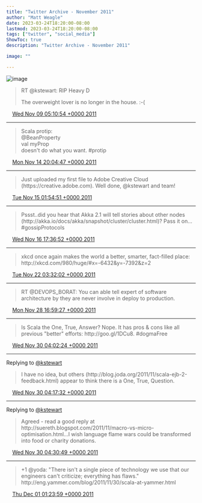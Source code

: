 ```yaml
---
title: "Twitter Archive - November 2011"
author: "Matt Weagle"
date: 2023-03-24T18:20:00-08:00
lastmod: 2023-03-24T18:20:00-08:00
tags: ["twitter", "social_media"]
ShowToc: true
description: "Twitter Archive - November 2011"

image: ""

---
```

![image](/sadtwitterbird3.jpg)

> RT @kstewart: RIP Heavy D  
>   
> The overweight lover is no longer in the house\. :\-\(

<img src="./media/tweet.ico" width="12" /> [Wed Nov 09 05:10:54 +0000 2011](https://twitter.com/mweagle/status/134135855777460224)

----

> Scala protip:   
> @BeanProperty   
> val myProp  
> doesn't do what you want\. \#protip

<img src="./media/tweet.ico" width="12" /> [Mon Nov 14 20:04:47 +0000 2011](https://twitter.com/mweagle/status/136172746873905153)

----

> Just uploaded my first file to Adobe Creative Cloud \(https://creative\.adobe\.com\)\.  Well done, @kstewart and team\!

<img src="./media/tweet.ico" width="12" /> [Tue Nov 15 01:54:51 +0000 2011](https://twitter.com/mweagle/status/136260845851262976)

----

> Pssst\.\.did you hear that Akka 2\.1 will tell stories about other nodes \(http://akka\.io/docs/akka/snapshot/cluster/cluster\.html\)? Pass it on… \#gossipProtocols

<img src="./media/tweet.ico" width="12" /> [Wed Nov 16 17:36:52 +0000 2011](https://twitter.com/mweagle/status/136860298635264000)

----

> xkcd once again makes the world a better, smarter, fact\-filled place: http://xkcd\.com/980/huge/\#x\=\-6432&y\=\-7392&z\=2

<img src="./media/tweet.ico" width="12" /> [Tue Nov 22 03:32:02 +0000 2011](https://twitter.com/mweagle/status/138822016026415105)

----

> RT @DEVOPS\_BORAT: You can able tell expert of software architecture by they are never involve in deploy to production\.

<img src="./media/tweet.ico" width="12" /> [Mon Nov 28 16:59:27 +0000 2011](https://twitter.com/mweagle/status/141199536977752064)

----

> Is Scala the One, True, Answer?  Nope\.  It has pros & cons like all previous "better" efforts: http://goo\.gl/1DCu8\.  \#dogmaFree

<img src="./media/tweet.ico" width="12" /> [Wed Nov 30 04:02:24 +0000 2011](https://twitter.com/mweagle/status/141728763066073090)

----

Replying to [@kstewart](https://twitter.com/kstewart/status/141732220602810368)

> I have no idea, but others \(http://blog\.joda\.org/2011/11/scala\-ejb\-2\-feedback\.html\) appear to think there is a One, True, Question\.

<img src="./media/tweet.ico" width="12" /> [Wed Nov 30 04:17:32 +0000 2011](https://twitter.com/mweagle/status/141732569224978432)

----

Replying to [@kstewart](https://twitter.com/kstewart/status/141734853145141248)

> Agreed \- read a good reply at http://suereth\.blogspot\.com/2011/11/macro\-vs\-micro\-optimisation\.html…I wish language flame wars could be transformed into food or charity donations\.

<img src="./media/tweet.ico" width="12" /> [Wed Nov 30 04:30:49 +0000 2011](https://twitter.com/mweagle/status/141735912555020288)

----

> \+1 @yoda: "There isn't a single piece of technology we use that our engineers can't criticize; everything has flaws\."  http://eng\.yammer\.com/blog/2011/11/30/scala\-at\-yammer\.html

<img src="./media/tweet.ico" width="12" /> [Thu Dec 01 01:23:59 +0000 2011](https://twitter.com/mweagle/status/142051280444080130)